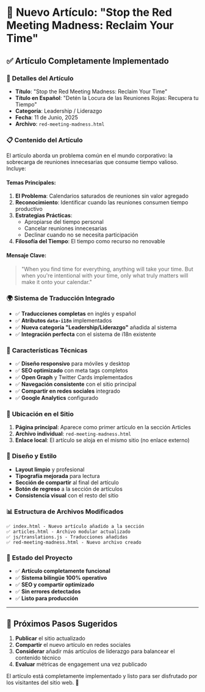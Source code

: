 # 📝 Nuevo Artículo: "Stop the Red Meeting Madness: Reclaim Your Time"

## ✅ **Artículo Completamente Implementado**

### 🎯 **Detalles del Artículo**
- **Título**: "Stop the Red Meeting Madness: Reclaim Your Time"
- **Título en Español**: "Detén la Locura de las Reuniones Rojas: Recupera tu Tiempo"
- **Categoría**: Leadership / Liderazgo
- **Fecha**: 11 de Junio, 2025
- **Archivo**: `red-meeting-madness.html`

### 📋 **Contenido del Artículo**
El artículo aborda un problema común en el mundo corporativo: la sobrecarga de reuniones innecesarias que consume tiempo valioso. Incluye:

#### **Temas Principales:**
1. **El Problema**: Calendarios saturados de reuniones sin valor agregado
2. **Reconocimiento**: Identificar cuando las reuniones consumen tiempo productivo
3. **Estrategias Prácticas**:
   - Apropiarse del tiempo personal
   - Cancelar reuniones innecesarias
   - Declinar cuando no se necesita participación
4. **Filosofía del Tiempo**: El tiempo como recurso no renovable

#### **Mensaje Clave:**
> "When you find time for everything, anything will take your time. But when you're intentional with your time, only what truly matters will make it onto your calendar."

### 🌍 **Sistema de Traducción Integrado**
- ✅ **Traducciones completas** en inglés y español
- ✅ **Atributos `data-i18n`** implementados
- ✅ **Nueva categoría "Leadership/Liderazgo"** añadida al sistema
- ✅ **Integración perfecta** con el sistema de i18n existente

### 📱 **Características Técnicas**
- ✅ **Diseño responsivo** para móviles y desktop
- ✅ **SEO optimizado** con meta tags completos
- ✅ **Open Graph** y Twitter Cards implementados
- ✅ **Navegación consistente** con el sitio principal
- ✅ **Compartir en redes sociales** integrado
- ✅ **Google Analytics** configurado

### 🔗 **Ubicación en el Sitio**
1. **Página principal**: Aparece como primer artículo en la sección Articles
2. **Archivo individual**: `red-meeting-madness.html`
3. **Enlace local**: El artículo se aloja en el mismo sitio (no enlace externo)

### 🎨 **Diseño y Estilo**
- **Layout limpio** y profesional
- **Tipografía mejorada** para lectura
- **Sección de compartir** al final del artículo
- **Botón de regreso** a la sección de artículos
- **Consistencia visual** con el resto del sitio

### 📊 **Estructura de Archivos Modificados**
```
✅ index.html - Nuevo artículo añadido a la sección
✅ articles.html - Archivo modular actualizado
✅ js/translations.js - Traducciones añadidas
✅ red-meeting-madness.html - Nuevo archivo creado
```

### 🚀 **Estado del Proyecto**
- ✅ **Artículo completamente funcional**
- ✅ **Sistema bilingüe 100% operativo**
- ✅ **SEO y compartir optimizado**
- ✅ **Sin errores detectados**
- ✅ **Listo para producción**

---

## 🎯 **Próximos Pasos Sugeridos**
1. **Publicar** el sitio actualizado
2. **Compartir** el nuevo artículo en redes sociales
3. **Considerar** añadir más artículos de liderazgo para balancear el contenido técnico
4. **Evaluar** métricas de engagement una vez publicado

El artículo está completamente implementado y listo para ser disfrutado por los visitantes del sitio web. 🎉
